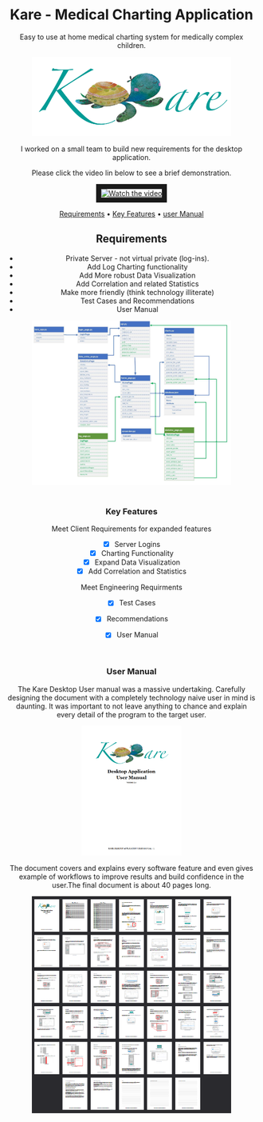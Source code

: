 <header>
	<h1>Kare - Medical Charting Application</h1>
 


Easy to use at home medical charting system for medically complex children.
   <div align="center">
    <img src="logo.png" width="400px"</img> 
</div>

I worked on a small team to build new requirements for the desktop application.
<p> Please click the video lin below to see a brief demonstration.
<div align = "center">
<a href="http://www.youtube.com/watch?feature=player_embedded&v=hgNUex33H38" target="_blank">
 <img src="http://img.youtube.com/vi/hgNUex33H38/mqdefault.jpg" alt="Watch the video" width="480" height="360" border="10" />
</a>
</div>

<nav>

<p>
	    <a href="#requirements">Requirements</a> •
   	    <a href="#key-features">Key Features</a> •
            <a href="#user-manual">user Manual</a> 
</p>
</nav>



<section id="requirements">

  <h1>Requirements</h1>
  <p>
	  <ul>
		  <li>Private Server - not virtual private (log-ins).</li>
		  <li>Add Log Charting functionality</li>
		  <li>Add More robust Data Visualization</li>
		  <li>Add Correlation and related Statistics</li>
		  <li>Make more friendly (think technology illiterate)</li>
		  <li>Test Cases and Recommendations</li>
		  <li>User Manual</li>
	  </ul>
  </p>
   <div align="center">
    <img src="Karelowlevel.png" width="400px"</img> 
</div>
  <br/>
</section>


<section id="key-features">
  <!-- Demonstration GIF -->
  <article>
    <h1>Key Features</h1>
<p> Meet Client Requirements for expanded features </p>
	  
- [x] Server Logins
- [x] Charting Functionality
- [x] Expand Data Visualization
- [x] Add Correlation and Statistics

<p>Meet Engineering Requirments </p>

- [x] Test Cases
- [x] Recommendations
- [x] User Manual



  </article>
  <br/>
</section>

<section id="user-manual">
  <article>
    <h1>User Manual</h1>
    <p>The Kare Desktop User manual was a massive undertaking. Carefully designing the document with a completely technology naive user in mind is daunting. It was important to not leave anything to chance and explain every detail of the program to the target user. </p>
     <div align="center">
    <img src="usermanualcover.png" width="200px"</img> 
     <br/>
	     <p>The document covers and explains every software feature and even gives example of workflows to improve results and build confidence in the user.The final document is about 40 pages long.</p>
        <img src="usermanualpages.png" width="400px"</img> 
	     
</div>


  </article>
  <br/>
</section>
